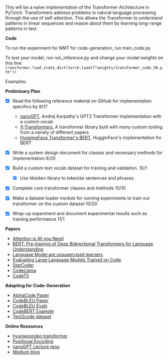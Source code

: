This will be a naive implementation of the Transformer Architecture in PyTorch. Transformers address problems in natural language processing through the use of self-attention. This allows the Transformer to understand patterns in linear sequences and reason about them by learning long-range patterns in text. 

**Code**

To run the experiment for NMT for code-generation, run train_code.py

To test your model, run run_inference.py and change your model weights on this line:
```transformer.load_state_dict(torch.load(f"weights/transformer_code_50.pth"))```

Examples:



**Preliminary Plan**

- [X] Read the following reference material on Github for implementation specifics by 9/17
    - [nanoGPT](https://github.com/karpathy/nanoGPT/tree/master), Andrej Karpathy's GPT2 Transformer implementation with a custom vocab
    - [X-Transformers](https://github.com/lucidrains/x-transformers), A transformer library built with many custom tooling from a variety of different papers
    - [HuggingFace Transformer's BERT](https://github.com/huggingface/transformers/tree/main/src/transformers/models/bert), HugginFace's implementation for BERT


- [X] Write a system design document for classes and necessary methods for implementation 9/20

- [X] Build a custom text vocab dataset for training and validation. 10/1
    - [X] Use tiktoken library to tokenize sentences and phrases. 

- [X] Complete core transformer classes and methods 10/10

- [X] Make a dataset loader module for running experiments to train our transformer on the custom dataset 10/20

- [X] Wrap-up experiment and document experimental results such as training performance 11/1


**Papers**

- [Attention is All you Need](https://arxiv.org/pdf/1706.03762.pdf)
- [BERT: Pre-training of Deep Bidirectional Transformers for Language Understanding](https://arxiv.org/pdf/1810.04805.pdf)
- [Language Model are unsupervised learners](https://d4mucfpksywv.cloudfront.net/better-language-models/language-models.pdf)
- [Evaluating Large Language Models Trained on Code](https://arxiv.org/pdf/2107.03374.pdf)
- [StarCoder](https://arxiv.org/pdf/2305.06161.pdf)
- [CodeLlama](https://arxiv.org/pdf/2308.12950.pdf)
- [CodeT5](https://arxiv.org/pdf/2109.00859v1.pdf)

**Adapting for Code-Generation**
- [AlphaCode Paper](https://arxiv.org/pdf/2203.07814.pdf)
- [CodeBLEU Paper](https://arxiv.org/pdf/2009.10297.pdf)
- [CodeBLEU Evals](https://github.com/microsoft/CodeXGLUE/blob/main/Code-Code/code-to-code-trans/evaluator/CodeBLEU/dataflow_match.py)
- [CodeBERT Example](https://github.com/microsoft/CodeBERT/blob/master/CodeBERT/code2nl/run.py)
- [Text2code dataset](https://huggingface.co/datasets/code_x_glue_tc_text_to_code)


**Online Resources**

- [hyunwoongko transformer](https://github.com/hyunwoongko/transformer)
- [Positional Encoding](https://kazemnejad.com/blog/transformer_architecture_positional_encoding/)
- [nanoGPT Lecture repo](https://github.com/karpathy/ng-video-lecture)
- [Medium blog](https://towardsdatascience.com/build-your-own-transformer-from-scratch-using-pytorch-84c850470dcb)

